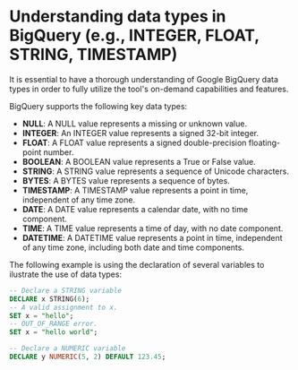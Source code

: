 # Understanding data types in BigQuery (e.g., INTEGER, FLOAT, STRING, TIMESTAMP)

It is essential to have a thorough understanding of Google BigQuery data types in order to fully utilize the tool's on-demand capabilities and features.

BigQuery supports the following key data types:
- **NULL**: A NULL value represents a missing or unknown value.
- **INTEGER**: An INTEGER value represents a signed 32-bit integer.
- **FLOAT**: A FLOAT value represents a signed double-precision floating-point number.
- **BOOLEAN**: A BOOLEAN value represents a True or False value.
- **STRING**: A STRING value represents a sequence of Unicode characters.
- **BYTES**: A BYTES value represents a sequence of bytes.
- **TIMESTAMP**: A TIMESTAMP value represents a point in time, independent of any time zone.
- **DATE**: A DATE value represents a calendar date, with no time component.
- **TIME**: A TIME value represents a time of day, with no date component.
- **DATETIME**: A DATETIME value represents a point in time, independent of any time zone, including both date and time components.

The following example is using the declaration of several variables to ilustrate the use of data types:
```sql
-- Declare a STRING variable
DECLARE x STRING(6);
-- A valid assignment to x.
SET x = "hello";
-- OUT_OF_RANGE error.
SET x = "hello world";

-- Declare a NUMERIC variable
DECLARE y NUMERIC(5, 2) DEFAULT 123.45;
```
